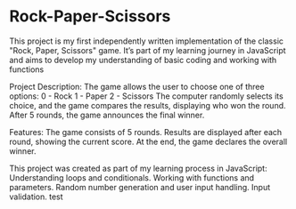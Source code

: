 # Rock-Paper-Scissors

This project is my first independently written implementation of the classic "Rock, Paper, Scissors" game. It’s part of my learning journey in JavaScript and aims to develop my understanding of basic coding and working with functions

Project Description:
The game allows the user to choose one of three options:
0 - Rock
1 - Paper
2 - Scissors
The computer randomly selects its choice, and the game compares the results, displaying who won the round. After 5 rounds, the game announces the final winner.

Features:
The game consists of 5 rounds.
Results are displayed after each round, showing the current score.
At the end, the game declares the overall winner.

This project was created as part of my learning process in JavaScript:
Understanding loops and conditionals.
Working with functions and parameters.
Random number generation and user input handling.
Input validation. test
